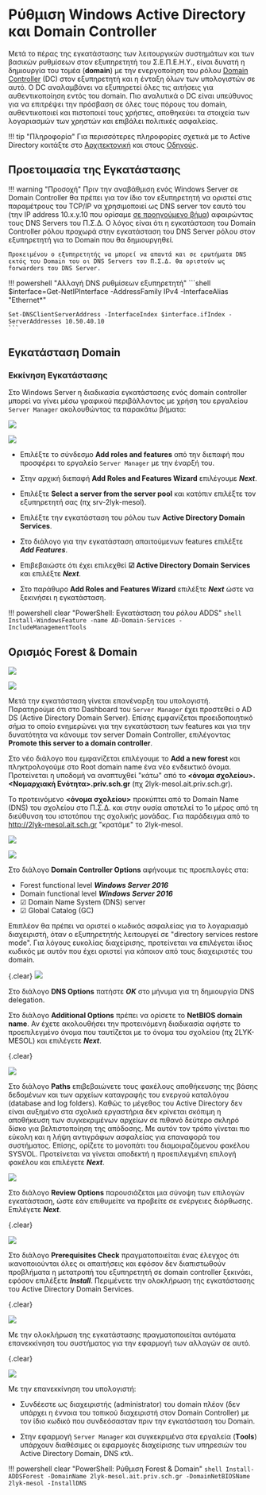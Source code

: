 # Ρύθμιση Windows Active Directory και Domain Controller

Μετά το πέρας της εγκατάστασης των λειτουργικών συστημάτων και των βασικών
ρυθμίσεων στον εξυπηρετητή του Σ.Ε.Π.Ε.Η.Υ., είναι δυνατή η δημιουργία του
τομέα (**domain**) με την ενεργοποίηση του ρόλου [Domain Controller](https://docs.microsoft.com/en-us/openspecs/windows_protocols/ms-authsod/c4012a57-16a9-42eb-8f64-aa9e04698dca) (DC)
στον εξυπηρετητή και η ένταξη όλων των υπολογιστών σε αυτό. Ο DC αναλαμβάνει να
εξυπηρετεί όλες τις αιτήσεις για αυθεντικοποίηση εντός του domain. Πιο
αναλυτικά ο DC είναι υπεύθυνος για να επιτρέψει την πρόσβαση σε όλες τους
πόρους του domain, αυθεντικοποιεί και πιστοποιεί τους χρήστες, αποθηκεύει τα
στοιχεία των λογαριασμών των χρηστών και επιβάλει πολιτικές ασφαλείας.

!!! tip "Πληροφορία"
    Για περισσότερες πληροφορίες σχετικά με το Active Directory κοιτάξτε στο [Αρχιτεκτονική](../architecture.md) και στους [Οδηγούς](../guides.md).

## Προετοιμασία της Εγκατάστασης

!!! warning "Προσοχή"
    Πριν την αναβάθμιση ενός Windows Server σε Domain Controller θα πρέπει για
    τον ίδιο τον εξυπηρετητή να οριστεί στις παραμέτρους του TCP/IP να
    χρησιμοποιεί ως DNS server τον εαυτό του (την IP address 10.x.y.10 που
    ορίσαμε [σε προηγούμενο βήμα](../server-installation/index.md#server-ip-dns-settings)) αφαιρώντας τους DNS Servers του Π.Σ.Δ. Ο λόγος
    είναι ότι η εγκατάσταση του Domain Controller ρόλου προχωρά στην
    εγκατάσταση του DNS Server ρόλου στον εξυπηρετητή για το Domain που θα
    δημιουργηθεί.
    
    Προκειμένου ο εξυπηρετητής να μπορεί να απαντά και σε ερωτήματα DNS εκτός του Domain του οι DNS Servers του Π.Σ.Δ. θα οριστούν ως forwarders του DNS Server.

!!! powershell "Αλλαγή DNS ρυθμίσεων εξυπηρετητή"
    ```shell
    $interface=Get-NetIPInterface -AddressFamily IPv4 -InterfaceAlias "Ethernet*"
        
    Set-DNSClientServerAddress -InterfaceIndex $interface.ifIndex -ServerAddresses 10.50.40.10
    ```

## Εγκατάσταση Domain

### Εκκίνηση Εγκατάστασης

Στο Windows Server η διαδικασία εγκατάστασης ενός domain controller μπορεί
να γίνει μέσω γραφικού περιβάλλοντος με χρήση του εργαλείου ```Server Manager``` ακολουθώντας τα παρακάτω βήματα:

[![](01-install-adds-add-features.png)](01-install-adds-add-features.png)

[![](02-install-adds-role.png)](02-install-adds-role.png)

- Επιλέξτε το σύνδεσμο **Add roles and features** από την διεπαφή που προσφέρει το εργαλείο ```Server Manager``` με την έναρξή του.

- Στην αρχική διεπαφή **Add Roles and Features Wizard** επιλέγουμε ***Next***.

- Επιλέξτε **Select a server from the server pool** και κατόπιν επιλέξτε τον εξυπηρετητή σας (πχ srv-2lyk-mesol).

- Επιλέξτε την εγκατάσταση του ρόλου των **Active Directory Domain Services**.

- Στο διάλογο για την εγκατάσταση απαιτούμενων features επιλέξτε ***Add Features***.

- Επιβεβαιώστε ότι έχει επιλεχθεί **☑ Active Directory Domain Services** και επιλέξτε ***Next***.

- Στο παράθυρο **Add Roles and Features Wizard** επιλέξτε ***Next*** ώστε να ξεκινήσει η εγκατάσταση.

!!! powershell clear "PowerShell: Εγκατάσταση του ρόλου ADDS"
    ```shell
    Install-WindowsFeature -name AD-Domain-Services -IncludeManagementTools
    ```

## Ορισμός Forest & Domain

[![](03-promote-server-to-dc.png)](03-promote-server-to-dc.png)

[![](04-add-new-forest.png)](04-add-new-forest.png)

Μετά την εγκατάσταση γίνεται επανέναρξη του υπολογιστή. Παρατηρούμε ότι στο Dashboard του ```Server Manager``` έχει προστεθεί ο AD DS (Active Directory Domain Server). Επίσης εμφανίζεται προειδοποιητικό σήμα το οποίο ενημερώνει για την εγκατάσταση των features και για την δυνατότητα να κάνουμε τον server Domain Controller, επιλέγοντας **Promote this server to a domain controller**.

Στο νέο διάλογο που εμφανίζεται επιλέγουμε το **Add a new forest** και πληκτρολογούμε στο Root domain name ένα νέο ενδεικτικό όνομα. Προτείνεται η υποδομή να αναπτυχθεί "κάτω" από το **<όνομα σχολείου>.<Νομαρχιακή Ενότητα>.priv.sch.gr** (πχ 2lyk-mesol.ait.priv.sch.gr).

Το προτεινόμενο **<όνομα σχολείου>** προκύπτει από το Domain Name (DNS) του σχολείου στο Π.Σ.Δ. και στην ουσία αποτελεί το 1ο μέρος από τη διεύθυνση του ιστοτόπου της σχολικής μονάδας. Για παράδειγμα από το http://2lyk-mesol.ait.sch.gr "κρατάμε" το 2lyk-mesol.

[![](05-functional-domain-level.png)](05-functional-domain-level.png)

[![](06-dns-options.png)](06-dns-options.png)

Στο διάλογο **Domain Controller Options** αφήνουμε τις προεπιλογές στα:

- Forest functional level ***Windows Server 2016***
- Domain functional level ***Windows Server 2016***
- ☑ Domain Name System (DNS) server
- ☑ Global Catalog (GC)

Επιπλέον θα πρέπει να οριστεί ο κωδικός ασφαλείας για το λογαριασμό διαχειριστή, όταν ο εξυπηρετητής λειτουργεί σε "directory services restore mode". Για λόγους ευκολίας διαχείρισης, προτείνεται να επιλέγεται ίδιος κωδικός με αυτόν που έχει οριστεί για κάποιον από τους διαχειριστές του domain.

{.clear}
[![](07-netbios-name.png)](07-netbios-name.png)

Στο διάλογο **DNS Options** πατήστε ***OK*** στο μήνυμα για τη δημιουργία DNS delegation.

Στο διάλογο **Additional Options** πρέπει να ορίσετε το **ΝetBIOS domain name**. Αν έχετε ακολουθήσει την προτεινόμενη διαδικασία αφήστε το προεπιλεγμένο όνομα που ταυτίζεται με το όνομα του σχολείου (πχ 2LYK-MESOL) και επιλέγετε ***Next***.

{.clear}

[![](08-adds-paths.png)](08-adds-paths.png)

Στο διάλογο **Paths** επιβεβαιώνετε τους φακέλους αποθήκευσης της βάσης δεδομένων και των αρχείων καταγραφής του ενεργού καταλόγου (database and log folders). Καθώς το μέγεθος του Active Directory δεν είναι αυξημένο στα σχολικά εργαστήρια δεν κρίνεται σκόπιμη η αποθήκευση των συγκεκριμένων αρχείων σε πιθανό δεύτερο σκληρό δίσκο για βελτιστοποίηση της απόδοσης. Με αυτόν τον τρόπο γίνεται πιο εύκολη και η λήψη αντιγράφων ασφαλείας για επαναφορά του συστήματος. Επίσης, ορίζετε το μονοπάτι του διαμοιραζόμενου φακέλου SYSVOL. Προτείνεται να γίνεται αποδεκτή η προεπιλεγμένη επιλογή φακέλου και επιλέγετε ***Next***.

[![](09-review-options.png)](09-review-options.png)

Στο διάλογο **Review Options** παρουσιάζεται μια σύνοψη των επιλογών εγκατάσταση, ώστε εάν επιθυμείτε να προβείτε σε ενέργειες διόρθωσης. Επιλέγετε ***Next***.

{.clear}

[![](10-prerequisites-check.png)](10-prerequisites-check.png)

Στο διάλογο **Prerequisites Check** πραγματοποιείται ένας έλεγχος ότι ικανοποιούνται όλες οι απαιτήσεις και εφόσον δεν διαπιστωθούν προβλήματα η μετατροπή του εξυπηρετητή σε domain controller ξεκινάει, εφόσον επιλέξετε ***Install***. Περιμένετε την ολοκλήρωση της εγκατάστασης του Active Directory Domain Services.

{.clear}

[![](11-reboot.png)](11-reboot.png)

Με την ολοκλήρωση της εγκατάστασης πραγματοποιείται αυτόματα επανεκκίνηση του συστήματος για την εφαρμογή των αλλαγών σε αυτό.

{.clear}

[![](12-dc-installed.png)](12-dc-installed.png)

Με την επανεκκίνηση του υπολογιστή:
- Συνδέεστε ως διαχειριστής (administrator) του domain πλέον (δεν υπάρχει η έννοια του τοπικού διαχειριστή στον Domain Controller) με τον ίδιο κωδικό που συνδεόσασταν πριν την εγκατάσταση του Domain.

- Στην εφαρμογή ```Server Manager``` και συγκεκριμένα στα εργαλεία (**Τools**) υπάρχουν διαθέσιμες οι εφαρμογές διαχείρισης των υπηρεσιών του Active Directory Domain, DNS κτλ.

!!! powershell clear "PowerShell: Ρύθμιση Forest & Domain"
    ```shell
    Install-ADDSForest -DomainName 2lyk-mesol.ait.priv.sch.gr -DomainNetBIOSName 2lyk-mesol -InstallDNS
    ```
